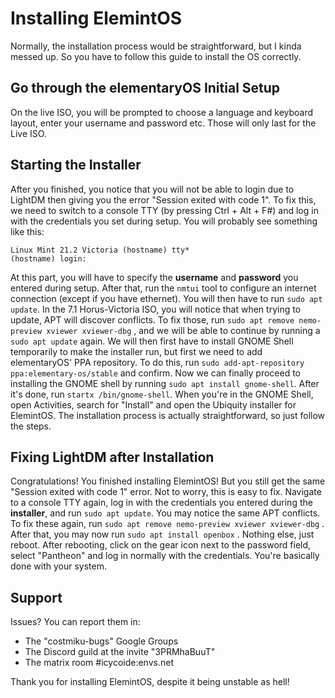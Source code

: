 # Installing ElemintOS
Normally, the installation process would be straightforward, but I kinda messed up. So you have to follow this guide to install the OS correctly.

## Go through the elementaryOS Initial Setup
On the live ISO, you will be prompted to choose a language and keyboard layout, enter your username and password etc. Those will only last for the Live ISO. 

## Starting the Installer
After you finished, you notice that you will not be able to login due to LightDM then giving you the error "Session exited with code 1". To fix this, we need to switch to a console TTY (by pressing Ctrl + Alt + F#) and log in with the credentials you set during setup.
You will probably see something like this:
```
Linux Mint 21.2 Victoria (hostname) tty*
(hostname) login:
```

At this part, you will have to specify the **username** and **password** you entered during setup.
After that, run the `nmtui` tool to configure an internet connection (except if you have ethernet).
You will then have to run `sudo apt update`. In the 7.1 Horus-Victoria ISO, you will notice that when trying to update, APT will discover conflicts. To fix those, run `sudo apt remove nemo-preview xviewer xviewer-dbg` , and we will be able to continue by running a `sudo apt update` again.
We will then first have to install GNOME Shell temporarily to make the installer run, but first we need to add elementaryOS' PPA repository. To do this, run `sudo add-apt-repository ppa:elementary-os/stable` and confirm. Now we can finally proceed to installing the GNOME shell by running `sudo apt install gnome-shell`. After it's done, run `startx /bin/gnome-shell`. When you're in the GNOME Shell, open Activities, search for "Install" and open the Ubiquity installer for ElemintOS. The installation process is actually straightforward, so just follow the steps.

## Fixing LightDM after Installation
Congratulations! You finished installing ElemintOS! But you still get the same "Session exited with code 1" error. Not to worry, this is easy to fix. Navigate to a console TTY again, log in with the credentials you entered during the **installer**, and run `sudo apt update`. You may notice the same APT conflicts. To fix these again, run `sudo apt remove nemo-preview xviewer xviewer-dbg` . After that, you may now run `sudo apt install openbox` . Nothing else, just reboot. After rebooting, click on the gear icon next to the password field, select "Pantheon" and log in normally with the credentials. You're basically done with your system.

## Support
Issues? You can report them in:

- The "costmiku-bugs" Google Groups
- The Discord guild at the invite "3PRMhaBuuT"
- The matrix room #icycoide:envs.net

Thank you for installing ElemintOS, despite it being unstable as hell!